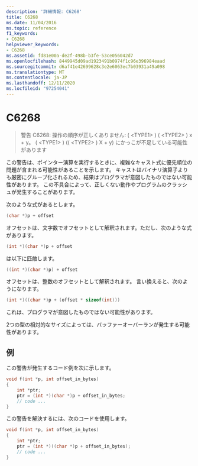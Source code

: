 ```yaml
---
description: '詳細情報: C6268'
title: C6268
ms.date: 11/04/2016
ms.topic: reference
f1_keywords:
- C6268
helpviewer_keywords:
- C6268
ms.assetid: fd81e00a-de2f-498b-b3fe-53ce056042d7
ms.openlocfilehash: 8449945d09ad1923491b0974f1c96e396984eaad
ms.sourcegitcommit: d6af41e42699628c3e2e6063ec7b03931a49a098
ms.translationtype: MT
ms.contentlocale: ja-JP
ms.lasthandoff: 12/11/2020
ms.locfileid: "97254041"
---
```

# <a name="c6268"></a>C6268

> 警告 C6268: 操作の順序が正しくありません: ( \<TYPE1> ) ( \<TYPE2> ) x + y。 ( \<TYPE1> ) (( \<TYPE2> ) X + y) にかっこが不足している可能性があります

この警告は、ポインター演算を実行するときに、複雑なキャスト式に優先順位の問題が含まれる可能性があることを示します。 キャストはバイナリ演算子よりも厳密にグループ化されるため、結果はプログラマが意図したものではない可能性があります。 この不具合によって、正しくない動作やプログラムのクラッシュが発生することがあります。

次のような式があるとします。

```cpp
(char *)p + offset
```

オフセットは、文字数でオフセットとして解釈されます。ただし、次のような式があります。

```cpp
(int *)(char *)p + offset
```

は以下に匹敵します。

```cpp
((int *)(char *)p) + offset
```

オフセットは、整数のオフセットとして解釈されます。 言い換えると、次のようになります。

```cpp
(int *)((char *)p + (offset * sizeof(int)))
```

これは、プログラマが意図したものではない可能性があります。

2つの型の相対的なサイズによっては、バッファーオーバーランが発生する可能性があります。

## <a name="example"></a>例

この警告が発生するコード例を次に示します。

```cpp
void f(int *p, int offset_in_bytes)
{
    int *ptr;
    ptr = (int *)(char *)p + offset_in_bytes;
    // code ...
}
```

この警告を解決するには、次のコードを使用します。

```cpp
void f(int *p, int offset_in_bytes)
{
    int *ptr;
    ptr = (int *)((char *)p + offset_in_bytes);
    // code ...
}
```
